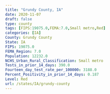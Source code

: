 ```yaml
---
title: "Grundy County, IA"
date: 2020-11-07
draft: false
type: county
tags: [FIPS:19075.0,FEMA:7.0,Small metro,Red]
categories: [IA]
County: Grundy County
State: IA
FIPS: 19075.0
FEMA_Region: 7.0
Population: 12232.0
NCHS_Urban_Rural_Classification: Small metro
Tests_in_prior_14_days: 390.0
Fourteen_day_test_rate_per_100000: 3188.0
Percent_Positivity_in_prior_14_days: 0.187
Level: Red
url: /states/IA/grundy-county
---
```



